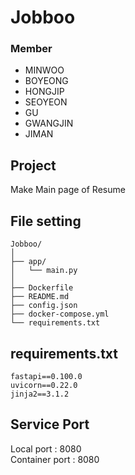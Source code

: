 # Jobboo

### Member
* MINWOO
* BOYEONG
* HONGJIP
* SEOYEON
* GU
* GWANGJIN
* JIMAN

## Project
Make Main page of Resume

## File setting
```
Jobboo/
│  
├── app/
│   └── main.py
│  
├── Dockerfile
├── README.md
├── config.json
├── docker-compose.yml
└── requirements.txt
```

## requirements.txt
```
fastapi==0.100.0
uvicorn==0.22.0
jinja2==3.1.2
```

## Service Port
Local port : 8080 <br>
Container port : 8080

